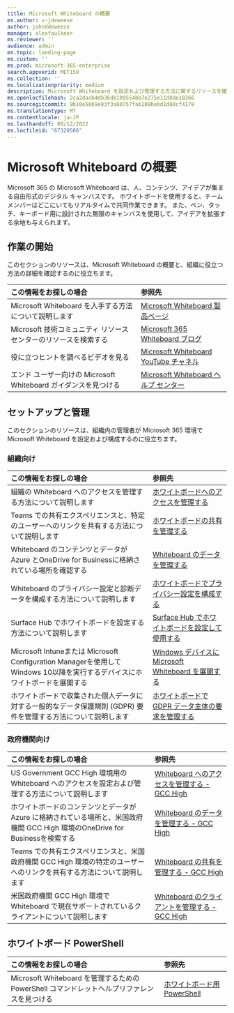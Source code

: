 ```yaml
---
title: Microsoft Whiteboard の概要
ms.author: v-jdeweese
author: johnddeweese
manager: alexfaulkner
ms.reviewer: ''
audience: admin
ms.topic: landing-page
ms.custom: ''
ms.prod: microsoft-365-enterprise
search.appverid: MET150
ms.collection: ''
ms.localizationpriority: medium
description: Microsoft Whiteboard を設定および管理する方法に関するリソースを確認します。
ms.openlocfilehash: 2ca2dacb4db36d8109554bb7e275e11d8de18366
ms.sourcegitcommit: 9b10e56b9e83f3a80757fa6108bebd1d80cf4178
ms.translationtype: MT
ms.contentlocale: ja-JP
ms.lasthandoff: 08/12/2022
ms.locfileid: "67320506"
---
```

# <a name="introduction-to-microsoft-whiteboard"></a>Microsoft Whiteboard の概要

Microsoft 365 の Microsoft Whiteboard は、人、コンテンツ、アイデアが集まる自由形式のデジタル キャンバスです。 ホワイトボードを使用すると、チーム メンバーはどこにいてもリアルタイムで共同作業できます。 また、ペン、タッチ、キーボード用に設計された無限のキャンバスを使用して、アイデアを拡張する余地も与えられます。

## <a name="get-started"></a>作業の開始

このセクションのリソースは、Microsoft Whiteboard の概要と、組織に役立つ方法の詳細を確認するのに役立ちます。

| この情報をお探しの場合 | 参照先 |
|:-----|:-----|
|Microsoft Whiteboard を入手する方法について説明します|[Microsoft Whiteboard 製品ページ](https://www.microsoft.com/en-us/microsoft-365/microsoft-whiteboard/digital-whiteboard-app)|
|Microsoft 技術コミュニティ リソース センターのリソースを検索する|[Microsoft 365 Whiteboard ブログ](https://techcommunity.microsoft.com/t5/microsoft-365-blog/bg-p/microsoft_365blog/label-name/Microsoft%20Whiteboard)|
|役に立つヒントを調べるビデオを見る|[Microsoft Whiteboard YouTube チャネル](https://www.youtube.com/c/MicrosoftWhiteboard/videos/Microsoft%20Whiteboard)|
|エンド ユーザー向けの Microsoft Whiteboard ガイダンスを見つける|[Microsoft Whiteboard ヘルプ センター](https://support.microsoft.com/office/microsoft-whiteboard-help-d236aef8-fcdf-4b5e-b5d7-7f157461e920)|

## <a name="setup-and-management"></a>セットアップと管理

このセクションのリソースは、組織内の管理者が Microsoft 365 環境で Microsoft Whiteboard を設定および構成するのに役立ちます。

### <a name="for-organizations"></a>組織向け

| この情報をお探しの場合 | 参照先 |
|:-----|:-----|
|組織の Whiteboard へのアクセスを管理する方法について説明します|[ホワイトボードへのアクセスを管理する](manage-whiteboard-access-organizations.md) |
|Teams での共有エクスペリエンスと、特定のユーザーへのリンクを共有する方法について説明します  |[ホワイトボードの共有を管理する](manage-sharing-organizations.md)  |
|Whiteboard のコンテンツとデータが Azure とOneDrive for Businessに格納されている場所を確認する  |[Whiteboard のデータを管理する](manage-data-organizations.md)  |
|Whiteboard のプライバシー設定と診断データを構成する方法について説明します |[ホワイトボードでプライバシー設定を構成する](configure-privacy-settings.md)  |
|Surface Hub でホワイトボードを設定する方法について説明します|[Surface Hub でホワイトボードを設定して使用する](/surface-hub/whiteboard-collaboration)|
|Microsoft Intuneまたは Microsoft Configuration Managerを使用してWindows 10以降を実行するデバイスにホワイトボードを展開する|[Windows デバイスに Microsoft Whiteboard を展開する](deploy-on-windows-organizations.md) |
|ホワイトボードで収集された個人データに対する一般的なデータ保護規則 (GDPR) 要件を管理する方法について説明します |[ホワイトボードで GDPR データ主体の要求を管理する](gdpr-requests.md)  |

### <a name="for-government"></a>政府機関向け

| この情報をお探しの場合 | 参照先 |
|:-----|:-----|
|US Government GCC High 環境用の Whiteboard へのアクセスを設定および管理する方法について説明します|[Whiteboard へのアクセスを管理する - GCC High](manage-whiteboard-access-gcc-high.md)|
|ホワイトボードのコンテンツとデータが Azure に格納されている場所と、米国政府機関 GCC High 環境のOneDrive for Businessを検索する  |[Whiteboard のデータを管理する - GCC High](manage-data-gcc-high.md)  |
|Teams での共有エクスペリエンスと、米国政府機関 GCC High 環境の特定のユーザーへのリンクを共有する方法について説明します  |[Whiteboard の共有を管理する - GCC High](manage-sharing-gcc-high.md)  |
|米国政府機関 GCC High 環境で Whiteboard で現在サポートされているクライアントについて説明します  |[Whiteboard のクライアントを管理する - GCC High](manage-clients-gcc-high.md)       |

## <a name="whiteboard-powershell"></a>ホワイトボード PowerShell

| この情報をお探しの場合 | 参照先 |
|:-----|:-----|
|Microsoft Whiteboard を管理するための PowerShell コマンドレットヘルプリファレンスを見つける|[ホワイトボード用 PowerShell](/powershell/module/whiteboard/)|



